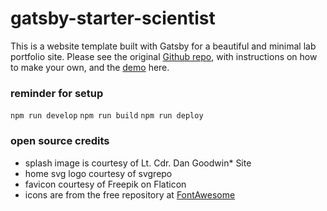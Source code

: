 # gatsby-starter-scientist

This is a website template built with Gatsby for a beautiful and minimal lab portfolio site. Please see the original [Github repo](https://github.com/knightjdr/gatsby-starter-scientist), with instructions on how to make your own, and the [demo](https://gatsbystarterscientistdemo.gatsbyjs.io) here.

### reminder for setup
``npm run develop``
``npm run build``
``npm run deploy``

### open source credits
* splash image is courtesy of Lt. Cdr. Dan Goodwin* Site 
* home svg logo courtesy of svgrepo
* favicon courtesy of Freepik on Flaticon
* icons are from the free repository at [FontAwesome](https://fontawesome.com/)
